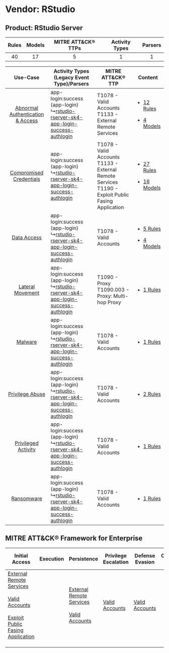 Vendor: RStudio
===============
Product: RStudio Server
-----------------------
| Rules | Models | MITRE ATT&CK® TTPs | Activity Types | Parsers |
|:-----:|:------:|:------------------:|:--------------:|:-------:|
|  40   |   17   |         5          |       1        |    1    |

|    Use-Case    | Activity Types (Legacy Event Type)/Parsers    | MITRE ATT&CK® TTP    | Content    |
|:----:| ---- | ---- | ---- |
| [Abnormal Authentication & Access](../../../UseCases/uc_abnormal_authentication_&_access.md) |  app-login:success (app-login)<br> ↳[rstudio-rserver-sk4-app-login-success-authlogin](Ps/pC_rstudiorserversk4apploginsuccessauthlogin.md)<br> | T1078 - Valid Accounts<br>T1133 - External Remote Services<br>    | [<ul><li>12 Rules</li></ul><ul><li>4 Models</li></ul>](RM/r_m_rstudio_rstudio_server_Abnormal_Authentication_&_Access.md) |
|          [Compromised Credentials](../../../UseCases/uc_compromised_credentials.md)          |  app-login:success (app-login)<br> ↳[rstudio-rserver-sk4-app-login-success-authlogin](Ps/pC_rstudiorserversk4apploginsuccessauthlogin.md)<br> | T1078 - Valid Accounts<br>T1133 - External Remote Services<br>T1190 - Exploit Public Fasing Application<br> | [<ul><li>27 Rules</li></ul><ul><li>16 Models</li></ul>](RM/r_m_rstudio_rstudio_server_Compromised_Credentials.md)         |
|    [Data Access](../../../UseCases/uc_data_access.md)    |  app-login:success (app-login)<br> ↳[rstudio-rserver-sk4-app-login-success-authlogin](Ps/pC_rstudiorserversk4apploginsuccessauthlogin.md)<br> | T1078 - Valid Accounts<br>    | [<ul><li>5 Rules</li></ul><ul><li>4 Models</li></ul>](RM/r_m_rstudio_rstudio_server_Data_Access.md)    |
|    [Lateral Movement](../../../UseCases/uc_lateral_movement.md)    |  app-login:success (app-login)<br> ↳[rstudio-rserver-sk4-app-login-success-authlogin](Ps/pC_rstudiorserversk4apploginsuccessauthlogin.md)<br> | T1090 - Proxy<br>T1090.003 - Proxy: Multi-hop Proxy<br>    | [<ul><li>1 Rules</li></ul>](RM/r_m_rstudio_rstudio_server_Lateral_Movement.md)    |
|    [Malware](../../../UseCases/uc_malware.md)    |  app-login:success (app-login)<br> ↳[rstudio-rserver-sk4-app-login-success-authlogin](Ps/pC_rstudiorserversk4apploginsuccessauthlogin.md)<br> | T1078 - Valid Accounts<br>    | [<ul><li>1 Rules</li></ul>](RM/r_m_rstudio_rstudio_server_Malware.md)    |
|    [Privilege Abuse](../../../UseCases/uc_privilege_abuse.md)    |  app-login:success (app-login)<br> ↳[rstudio-rserver-sk4-app-login-success-authlogin](Ps/pC_rstudiorserversk4apploginsuccessauthlogin.md)<br> | T1078 - Valid Accounts<br>    | [<ul><li>2 Rules</li></ul>](RM/r_m_rstudio_rstudio_server_Privilege_Abuse.md)    |
|    [Privileged Activity](../../../UseCases/uc_privileged_activity.md)    |  app-login:success (app-login)<br> ↳[rstudio-rserver-sk4-app-login-success-authlogin](Ps/pC_rstudiorserversk4apploginsuccessauthlogin.md)<br> | T1078 - Valid Accounts<br>    | [<ul><li>1 Rules</li></ul>](RM/r_m_rstudio_rstudio_server_Privileged_Activity.md)    |
|    [Ransomware](../../../UseCases/uc_ransomware.md)    |  app-login:success (app-login)<br> ↳[rstudio-rserver-sk4-app-login-success-authlogin](Ps/pC_rstudiorserversk4apploginsuccessauthlogin.md)<br> | T1078 - Valid Accounts<br>    | [<ul><li>1 Rules</li></ul>](RM/r_m_rstudio_rstudio_server_Ransomware.md)    |

MITRE ATT&CK® Framework for Enterprise
--------------------------------------
| Initial Access                                                                                                                                                                                                                         | Execution | Persistence                                                                                                                                      | Privilege Escalation                                                | Defense Evasion                                                     | Credential Access | Discovery | Lateral Movement | Collection | Command and Control                                                                                                                       | Exfiltration | Impact |
| -------------------------------------------------------------------------------------------------------------------------------------------------------------------------------------------------------------------------------------- | --------- | ------------------------------------------------------------------------------------------------------------------------------------------------ | ------------------------------------------------------------------- | ------------------------------------------------------------------- | ----------------- | --------- | ---------------- | ---------- | ----------------------------------------------------------------------------------------------------------------------------------------- | ------------ | ------ |
| [External Remote Services](https://attack.mitre.org/techniques/T1133)<br><br>[Valid Accounts](https://attack.mitre.org/techniques/T1078)<br><br>[Exploit Public Fasing Application](https://attack.mitre.org/techniques/T1190)<br><br> |           | [External Remote Services](https://attack.mitre.org/techniques/T1133)<br><br>[Valid Accounts](https://attack.mitre.org/techniques/T1078)<br><br> | [Valid Accounts](https://attack.mitre.org/techniques/T1078)<br><br> | [Valid Accounts](https://attack.mitre.org/techniques/T1078)<br><br> |                   |           |                  |            | [Proxy: Multi-hop Proxy](https://attack.mitre.org/techniques/T1090/003)<br><br>[Proxy](https://attack.mitre.org/techniques/T1090)<br><br> |              |        |